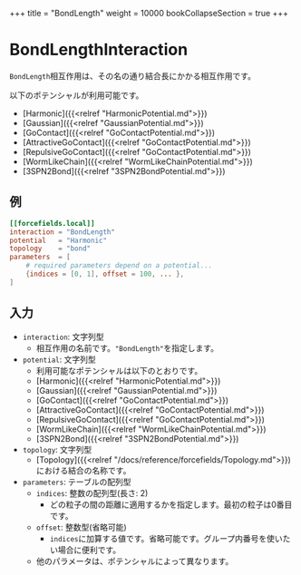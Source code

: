 +++
title = "BondLength"
weight = 10000
bookCollapseSection = true
+++

# BondLengthInteraction

`BondLength`相互作用は、その名の通り結合長にかかる相互作用です。

以下のポテンシャルが利用可能です。

- [Harmonic]({{<relref "HarmonicPotential.md">}})
- [Gaussian]({{<relref "GaussianPotential.md">}})
- [GoContact]({{<relref "GoContactPotential.md">}})
- [AttractiveGoContact]({{<relref "GoContactPotential.md">}})
- [RepulsiveGoContact]({{<relref "GoContactPotential.md">}})
- [WormLikeChain]({{<relref "WormLikeChainPotential.md">}})
- [3SPN2Bond]({{<relref "3SPN2BondPotential.md">}})

## 例

```toml
[[forcefields.local]]
interaction = "BondLength"
potential   = "Harmonic"
topology    = "bond"
parameters  = [
    # required parameters depend on a potential...
    {indices = [0, 1], offset = 100, ... },
]
```

## 入力

- `interaction`: 文字列型
  - 相互作用の名前です。`"BondLength"`を指定します。
- `potential`: 文字列型
  - 利用可能なポテンシャルは以下のとおりです。
  - [Harmonic]({{<relref "HarmonicPotential.md">}})
  - [Gaussian]({{<relref "GaussianPotential.md">}})
  - [GoContact]({{<relref "GoContactPotential.md">}})
  - [AttractiveGoContact]({{<relref "GoContactPotential.md">}})
  - [RepulsiveGoContact]({{<relref "GoContactPotential.md">}})
  - [WormLikeChain]({{<relref "WormLikeChainPotential.md">}})
  - [3SPN2Bond]({{<relref "3SPN2BondPotential.md">}})
- `topology`: 文字列型
  - [Topology]({{<relref "/docs/reference/forcefields/Topology.md">}})における結合の名称です。
- `parameters`: テーブルの配列型
  - `indices`: 整数の配列型(長さ: 2)
    - どの粒子の間の距離に適用するかを指定します。最初の粒子は0番目です。
  - `offset`: 整数型(省略可能)
    - `indices`に加算する値です。省略可能です。グループ内番号を使いたい場合に便利です。
  - 他のパラメータは、ポテンシャルによって異なります。
